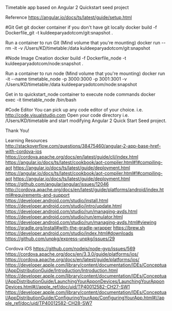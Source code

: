 Timetable app based on Angular 2 Quickstart seed project

Reference
https://angular.io/docs/ts/latest/guide/setup.html

#Git
Get git docker container if you don't have git locally
docker build -f Dockerfile_git -t kuldeeparyadotcom/git:snapshot .

Run a container to run Git (Mind volume that you're mounting)
docker run --rm -it -v /Users/KD/timetable:/data kuldeeparyadotcom/git:snapshot

#Node
Image Creation
docker build -f Dockerfile_node -t kuldeeparyadotcom/node:snapshot .

Run a container to run node (Mind volume that you're mounting)
docker run -it --name timetable_node -p 3000:3000 -p 3001:3001  -v /Users/KD/timetable:/data kuldeeparyadotcom/node:snapshot

Get in to quickstart_node container to execute node commands
docker exec -it timetable_node /bin/bash

#Code Editor
You can pick up any code editor of your choice.
i.e. http://code.visualstudio.com
Open your code directory i.e. /Users/KD/timetable and start modifying Angular 2 Quick Start Seed project.

Thank You!


Learning Resources
http://stackoverflow.com/questions/38475460/angular-2-app-base-href-with-cordova-ios
https://cordova.apache.org/docs/en/latest/guide/cli/index.html
https://angular.io/docs/ts/latest/cookbook/aot-compiler.html#!#compiling-aot
https://angular.io/docs/ts/latest/guide/deployment.html
https://angular.io/docs/ts/latest/cookbook/aot-compiler.html#!#compiling-aot
https://angular.io/docs/ts/latest/guide/deployment.html
https://github.com/angular/angular/issues/12046
http://cordova.apache.org/docs/en/latest/guide/platforms/android/index.html#requirements-and-support
https://developer.android.com/studio/install.html
https://developer.android.com/studio/intro/update.html
https://developer.android.com/studio/run/managing-avds.html
https://developer.android.com/studio/run/emulator.html
https://developer.android.com/studio/run/managing-avds.html#viewing
https://gradle.org/install#with-the-gradle-wrapper
https://brew.sh
https://developer.android.com/studio/index.html#downloads
https://github.com/unpkg/express-unpkg/issues/29

Cordova iOS
https://github.com/nodejs/node-gyp/issues/569
https://cordova.apache.org/docs/en/3.3.0/guide/platforms/ios/
https://cordova.apache.org/docs/en/latest/guide/platforms/ios/
https://developer.apple.com/library/content/documentation/IDEs/Conceptual/AppDistributionGuide/Introduction/Introduction.html
https://developer.apple.com/library/content/documentation/IDEs/Conceptual/AppDistributionGuide/LaunchingYourApponDevices/LaunchingYourApponDevices.html#//apple_ref/doc/uid/TP40012582-CH27-SW1
https://developer.apple.com/library/content/documentation/IDEs/Conceptual/AppDistributionGuide/ConfiguringYourApp/ConfiguringYourApp.html#//apple_ref/doc/uid/TP40012582-CH28-SW7
